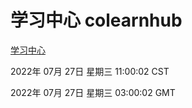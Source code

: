 # 学习中心 colearnhub
[学习中心](http://219.139.196.104:56308/colearnhub/)

2022年 07月 27日 星期三 11:00:02 CST

2022年 07月 27日 星期三 03:00:02 GMT

